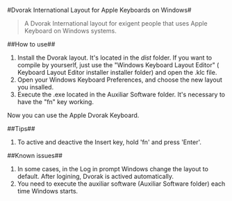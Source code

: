 #Dvorak International Layout for Apple Keyboards on Windows#


>A Dvorak International layout for exigent people that uses Apple Keyboard on Windows systems.


##How to use##
1. Install the Dvorak layout. It's located in the *dist* folder. If you want to compile by yourserlf, just use the "Windows Keyboard Layout Editor" ( Keyboard Layout Editor installer installer folder) and open the .klc file.
2. Open your Windows Keyboard Preferences, and choose the new layout you insalled.
3. Execute the .exe located in the Auxiliar Software folder. It's necessary to have the "fn" key working.

Now you can use the Apple Dvorak Keyboard.

##Tips##
1. To active and deactive the Insert key, hold 'fn' and press 'Enter'.

##Known issues##
1. In some cases, in the Log in prompt Windows change the layout to default. After logining, Dvorak is actived automatically.
2. You need to execute the auxiliar software (Auxiliar Software folder) each time Windows starts.

